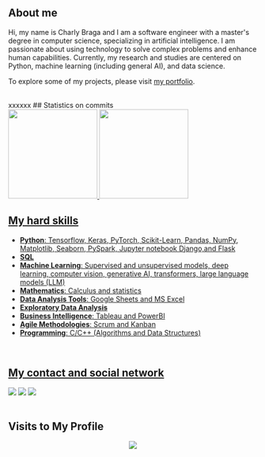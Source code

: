 ## About me

Hi, my name is Charly Braga and I am a software engineer with a master's degree in computer science, specializing in artificial intelligence. I am passionate about using technology to solve complex problems and enhance human capabilities. Currently, my research and studies are centered on Python, machine learning (including general AI), and data science.

To explore some of my projects, please visit [my portfolio](https://github.com/charlyBraga/my-portfolio/blob/main/README.md).

<br />
<detail>
<summarize>xxxxxx</sumarize>
## Statistics on commits 

<div style="display: inline-block">
  <a href="https://github.com/charlybraga">
  <img height="180em" src="https://github-readme-stats.vercel.app/api?username=charlybraga&show_icons=true&theme=dracula&include_all_commits=true&count_private=true"/>
  <img height="180em" src="https://github-readme-stats.vercel.app/api/top-langs/?username=charlybraga&layout=compact&langs_count=7&theme=dracula"/>
</div>
  </detail>
<br />
 
## My hard skills 

<ul>
  <li> <b>Python</b>: Tensorflow, Keras, PyTorch, Scikit-Learn, Pandas, NumPy, Matplotlib, Seaborn, PySpark, Jupyter notebook Django,and Flask</li>
  <li> <b>SQL</b></li>
  <li> <b>Machine Learning</b>: Supervised and unsupervised models, deep learning, computer vision, generative AI, transformers, large language models (LLM)</li>
  <li> <b>Mathematics</b>: Calculus and statistics</li>
  <li> <b>Data Analysis Tools</b>: Google Sheets and MS Excel</li>
  <li> <b>Exploratory Data Analysis</b></li>
  <li> <b>Business Intelligence</b>: Tableau and PowerBI</li>
  <li> <b>Agile Methodologies</b>: Scrum and Kanban</li>
  <li> <b>Programming</b>: C/C++ (Algorithms and Data Structures)</li>
</ul>

<br />

## My contact and social network

<div> 
 <a href="https://www.linkedin.com/in/charly-braga-ventura-b45224128/" target="_blank"><img src="https://img.shields.io/badge/-LinkedIn-%230077B5?style=for-the-badge&logo=linkedin&logoColor=white" target="_blank"></a> 
 <a href = "mailto:charlybraga@gmail.com"><img src="https://img.shields.io/badge/-Gmail-%23333?style=for-the-badge&logo=gmail&logoColor=white" target="_blank"></a>
 <a href="https://www.youtube.com/channel/UCbqeQ-cAJIOIcKNCE72VvuQ" target="_blank"><img src="https://img.shields.io/badge/YouTube-FF0000?style=for-the-badge&logo=youtube&logoColor=white" target="_blank"></a>


</div>

<br />

## Visits to My Profile 

<p align="center"> 
   <img align="center" src="https://profile-counter.glitch.me/charlyBraga/count.svg" />
</p>
